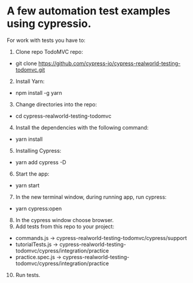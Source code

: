 # A few automation test examples using cypressio.

For work with tests you have to:
1. Clone repo TodoMVC repo:
- git clone https://github.com/cypress-io/cypress-realworld-testing-todomvc.git
2. Install Yarn:
- npm install -g yarn
3. Change directories into the repo:
- cd cypress-realworld-testing-todomvc
4. Install the dependencies with the following command:
- yarn install
5. Installing Cypress:
- yarn add cypress -D
6. Start the app:
- yarn start
7. In the new terminal window, during running app, run cypress:
- yarn cypress:open 
8. In the cypress window choose browser.
9. Add tests from this repo to your project:
- commands.js -> cypress-realworld-testing-todomvc/cypress/support
- tutorialTests.js -> cypress-realworld-testing-todomvc/cypress/integration/practice
- practice.spec.js -> cypress-realworld-testing-todomvc/cypress/integration/practice
10. Run tests.
